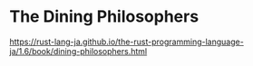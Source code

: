 # The Dining Philosophers

https://rust-lang-ja.github.io/the-rust-programming-language-ja/1.6/book/dining-philosophers.html